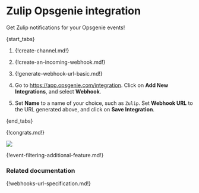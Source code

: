 # Zulip Opsgenie integration

Get Zulip notifications for your Opsgenie events!

{start_tabs}

1. {!create-channel.md!}

1. {!create-an-incoming-webhook.md!}

1. {!generate-webhook-url-basic.md!}

1. Go to <https://app.opsgenie.com/integration>. Click on
   **Add New Integrations**, and select **Webhook**.

1. Set **Name** to a name of your choice, such as `Zulip`. Set
   **Webhook URL** to the URL generated above, and click on
   **Save Integration**.

{end_tabs}

{!congrats.md!}

![](/static/images/integrations/opsgenie/000.png)

{!event-filtering-additional-feature.md!}

### Related documentation

{!webhooks-url-specification.md!}
